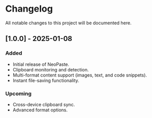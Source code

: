 # Changelog

All notable changes to this project will be documented here.

## [1.0.0] - 2025-01-08
### Added
- Initial release of NeoPaste.
- Clipboard monitoring and detection.
- Multi-format content support (images, text, and code snippets).
- Instant file-saving functionality.

### Upcoming
- Cross-device clipboard sync.
- Advanced format options.
